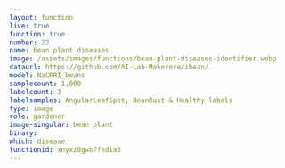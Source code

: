 ```yaml
---
layout: function
live: true
function: true
number: 22
name: bean plant diseases
image: /assets/images/functions/bean-plant-diseases-identifier.webp
dataurl: https://github.com/AI-Lab-Makerere/ibean/
model: NaCRRI_beans
samplecount: 1,000
labelcount: 3
labelsamples: AngularLeafSpot, BeanRust & Healthy labels
type: image
role: gardener
image-singular: bean plant
binary: 
which: disease
functionid: xnyxz8gwb7fsdia3
---
```

